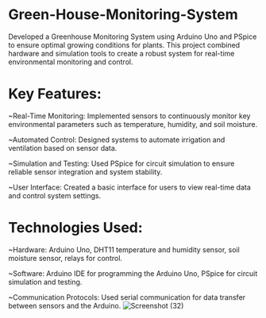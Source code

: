 # Green-House-Monitoring-System
Developed a Greenhouse Monitoring System using Arduino Uno and PSpice to ensure optimal growing conditions for plants.
This project combined hardware and simulation tools to create a robust system for real-time environmental monitoring and control.

# Key Features:
~Real-Time Monitoring: Implemented sensors to continuously monitor key environmental parameters such as temperature, humidity, and soil moisture.

~Automated Control: Designed systems to automate irrigation and ventilation based on sensor data.

~Simulation and Testing: Used PSpice for circuit simulation to ensure reliable sensor integration and system stability.

~User Interface: Created a basic interface for users to view real-time data and control system settings.

 # Technologies Used:
~Hardware: Arduino Uno, DHT11 temperature and humidity sensor, soil moisture sensor, relays for control.

~Software: Arduino IDE for programming the Arduino Uno, PSpice for circuit simulation and testing.

~Communication Protocols: Used serial communication for data transfer between sensors and the Arduino.
![Screenshot (32)](https://github.com/user-attachments/assets/8d5a8cb5-cc1c-4c4d-ab41-3057d5bdfa49)
